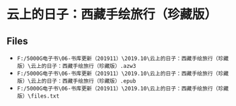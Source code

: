 # 云上的日子：西藏手绘旅行（珍藏版）

## Files

- `F:/5000G电子书\06-书库更新（201911）\2019.10\云上的日子：西藏手绘旅行（珍藏版）\云上的日子：西藏手绘旅行（珍藏版）.azw3`
- `F:/5000G电子书\06-书库更新（201911）\2019.10\云上的日子：西藏手绘旅行（珍藏版）\云上的日子：西藏手绘旅行（珍藏版）.epub`
- `F:/5000G电子书\06-书库更新（201911）\2019.10\云上的日子：西藏手绘旅行（珍藏版）\files.txt`
